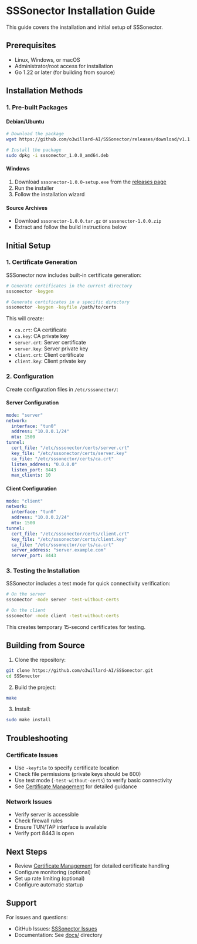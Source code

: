 # SSSonector Installation Guide

This guide covers the installation and initial setup of SSSonector.

## Prerequisites

- Linux, Windows, or macOS
- Administrator/root access for installation
- Go 1.22 or later (for building from source)

## Installation Methods

### 1. Pre-built Packages

#### Debian/Ubuntu
```bash
# Download the package
wget https://github.com/o3willard-AI/SSSonector/releases/download/v1.1.0/sssonector_1.0.0_amd64.deb

# Install the package
sudo dpkg -i sssonector_1.0.0_amd64.deb
```

#### Windows
1. Download `sssonector-1.0.0-setup.exe` from the [releases page](https://github.com/o3willard-AI/SSSonector/releases)
2. Run the installer
3. Follow the installation wizard

#### Source Archives
- Download `sssonector-1.0.0.tar.gz` or `sssonector-1.0.0.zip`
- Extract and follow the build instructions below

## Initial Setup

### 1. Certificate Generation
SSSonector now includes built-in certificate generation:

```bash
# Generate certificates in the current directory
sssonector -keygen

# Generate certificates in a specific directory
sssonector -keygen -keyfile /path/to/certs
```

This will create:
- `ca.crt`: CA certificate
- `ca.key`: CA private key
- `server.crt`: Server certificate
- `server.key`: Server private key
- `client.crt`: Client certificate
- `client.key`: Client private key

### 2. Configuration

Create configuration files in `/etc/sssonector/`:

#### Server Configuration
```yaml
mode: "server"
network:
  interface: "tun0"
  address: "10.0.0.1/24"
  mtu: 1500
tunnel:
  cert_file: "/etc/sssonector/certs/server.crt"
  key_file: "/etc/sssonector/certs/server.key"
  ca_file: "/etc/sssonector/certs/ca.crt"
  listen_address: "0.0.0.0"
  listen_port: 8443
  max_clients: 10
```

#### Client Configuration
```yaml
mode: "client"
network:
  interface: "tun0"
  address: "10.0.0.2/24"
  mtu: 1500
tunnel:
  cert_file: "/etc/sssonector/certs/client.crt"
  key_file: "/etc/sssonector/certs/client.key"
  ca_file: "/etc/sssonector/certs/ca.crt"
  server_address: "server.example.com"
  server_port: 8443
```

### 3. Testing the Installation

SSSonector includes a test mode for quick connectivity verification:

```bash
# On the server
sssonector -mode server -test-without-certs

# On the client
sssonector -mode client -test-without-certs
```

This creates temporary 15-second certificates for testing.

## Building from Source

1. Clone the repository:
```bash
git clone https://github.com/o3willard-AI/SSSonector.git
cd SSSonector
```

2. Build the project:
```bash
make
```

3. Install:
```bash
sudo make install
```

## Troubleshooting

### Certificate Issues
- Use `-keyfile` to specify certificate location
- Check file permissions (private keys should be 600)
- Use test mode (`-test-without-certs`) to verify basic connectivity
- See [Certificate Management](certificate_management.md) for detailed guidance

### Network Issues
- Verify server is accessible
- Check firewall rules
- Ensure TUN/TAP interface is available
- Verify port 8443 is open

## Next Steps

- Review [Certificate Management](certificate_management.md) for detailed certificate handling
- Configure monitoring (optional)
- Set up rate limiting (optional)
- Configure automatic startup

## Support

For issues and questions:
- GitHub Issues: [SSSonector Issues](https://github.com/o3willard-AI/SSSonector/issues)
- Documentation: See [docs/](../docs/) directory
